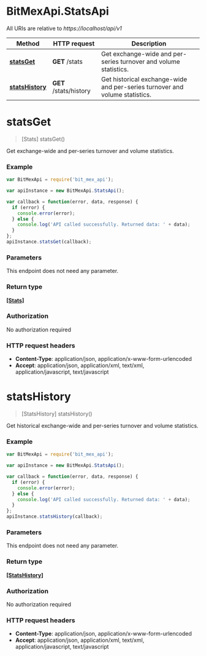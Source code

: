 # BitMexApi.StatsApi

All URIs are relative to *https://localhost/api/v1*

Method | HTTP request | Description
------------- | ------------- | -------------
[**statsGet**](StatsApi.md#statsGet) | **GET** /stats | Get exchange-wide and per-series turnover and volume statistics.
[**statsHistory**](StatsApi.md#statsHistory) | **GET** /stats/history | Get historical exchange-wide and per-series turnover and volume statistics.


<a name="statsGet"></a>
# **statsGet**
> [Stats] statsGet()

Get exchange-wide and per-series turnover and volume statistics.

### Example
```javascript
var BitMexApi = require('bit_mex_api');

var apiInstance = new BitMexApi.StatsApi();

var callback = function(error, data, response) {
  if (error) {
    console.error(error);
  } else {
    console.log('API called successfully. Returned data: ' + data);
  }
};
apiInstance.statsGet(callback);
```

### Parameters
This endpoint does not need any parameter.

### Return type

[**[Stats]**](Stats.md)

### Authorization

No authorization required

### HTTP request headers

 - **Content-Type**: application/json, application/x-www-form-urlencoded
 - **Accept**: application/json, application/xml, text/xml, application/javascript, text/javascript

<a name="statsHistory"></a>
# **statsHistory**
> [StatsHistory] statsHistory()

Get historical exchange-wide and per-series turnover and volume statistics.

### Example
```javascript
var BitMexApi = require('bit_mex_api');

var apiInstance = new BitMexApi.StatsApi();

var callback = function(error, data, response) {
  if (error) {
    console.error(error);
  } else {
    console.log('API called successfully. Returned data: ' + data);
  }
};
apiInstance.statsHistory(callback);
```

### Parameters
This endpoint does not need any parameter.

### Return type

[**[StatsHistory]**](StatsHistory.md)

### Authorization

No authorization required

### HTTP request headers

 - **Content-Type**: application/json, application/x-www-form-urlencoded
 - **Accept**: application/json, application/xml, text/xml, application/javascript, text/javascript

